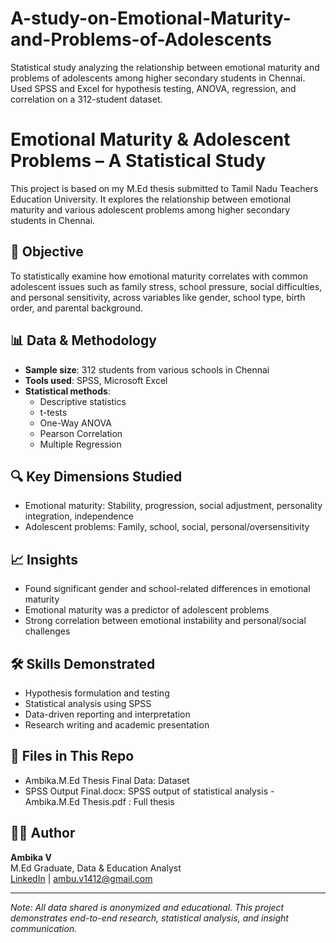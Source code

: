 # A-study-on-Emotional-Maturity-and-Problems-of-Adolescents
Statistical study analyzing the relationship between emotional maturity and problems of adolescents among higher secondary students in Chennai. Used SPSS and Excel for hypothesis testing, ANOVA, regression, and correlation on a 312-student dataset.

# Emotional Maturity & Adolescent Problems – A Statistical Study

This project is based on my M.Ed thesis submitted to Tamil Nadu Teachers Education University. It explores the relationship between emotional maturity and various adolescent problems among higher secondary students in Chennai.

## 📌 Objective
To statistically examine how emotional maturity correlates with common adolescent issues such as family stress, school pressure, social difficulties, and personal sensitivity, across variables like gender, school type, birth order, and parental background.

## 📊 Data & Methodology
- **Sample size**: 312 students from various schools in Chennai
- **Tools used**: SPSS, Microsoft Excel
- **Statistical methods**:
  - Descriptive statistics
  - t-tests
  - One-Way ANOVA
  - Pearson Correlation
  - Multiple Regression

## 🔍 Key Dimensions Studied
- Emotional maturity: Stability, progression, social adjustment, personality integration, independence
- Adolescent problems: Family, school, social, personal/oversensitivity

## 📈 Insights
- Found significant gender and school-related differences in emotional maturity
- Emotional maturity was a predictor of adolescent problems
- Strong correlation between emotional instability and personal/social challenges

## 🛠️ Skills Demonstrated
- Hypothesis formulation and testing
- Statistical analysis using SPSS
- Data-driven reporting and interpretation
- Research writing and academic presentation

## 📄 Files in This Repo
- Ambika.M.Ed Thesis Final Data: Dataset
- SPSS Output Final.docx: SPSS output of statistical analysis
-Ambika.M.Ed Thesis.pdf : Full thesis 

## 👩‍💼 Author
**Ambika V**  
M.Ed Graduate, Data & Education Analyst  
[LinkedIn](https://www.linkedin.com/in/ambika-v) | ambu.v1412@gmail.com

---

*Note: All data shared is anonymized and educational. This project demonstrates end-to-end research, statistical analysis, and insight communication.*
